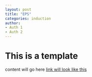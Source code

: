 ```yaml
---
layout: post
title: "EPS"
categories: induction
author:
- Auth 1
- Auth 2
---
```


# This is a template

content will go here
[link will look like this](iist.ac.in)
